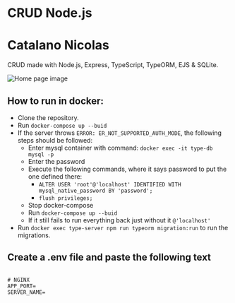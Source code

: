 # CRUD Node.js 
# Catalano Nicolas
CRUD made with Node.js, Express, TypeScript, TypeORM, EJS &amp; SQLite.

![Home page image](https://github.com/sinvalbsneto/crud_nodejs/blob/main/public/img/home.png)

## How to run in docker:
- Clone the repository.
- Run `docker-compose up --buid` 
- If the server throws `ERROR: ER_NOT_SUPPORTED_AUTH_MODE`, the following steps should be followed:
    - Enter mysql container with command: `docker exec -it type-db mysql -p`
    - Enter the password
    - Execute the following commands, where it says password to put the one defined there:
        - `ALTER USER 'root'@'localhost' IDENTIFIED WITH mysql_native_password BY 'password';`
        - `flush privileges;`
    - Stop docker-compose
    - Run `docker-compose up --buid`
    - If it still fails to run everything back just without it `@'localhost'`
- Run `docker exec type-server npm run typeorm migration:run` to run the migrations.


## Create a .env file and paste the following text 
```

# NGINX
APP_PORT=
SERVER_NAME=

```
